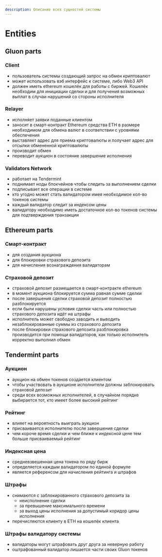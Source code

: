 ```yaml
---
description: Описание всех сущностей системы
---
```


# Entities

## Gluon parts

### Client

* пользователь системы создающий запрос на обмен криптовалют
* может использовать вэб интерфейс к системе, либо Web3 API
* должен иметь еthereum кошелёк для работы с биржей. Кошелёк необходим для инициации сделки и для получения возможных выплат в случаи нарушений со стороны исполнителя

### Relayer

* исполняет заявки поданные клиентом
* заносит в смарт-контракт Ethereum средства ETH в размере необходимом для обмена валют в соответствии с уровнями обеспечения
* выставляет адрес для приема криптовалюты и получает адрес для отсылки обмененной криптовалюты
* производит обмен
* переводит аукцион в состояние завершение исполнения

### Validators Network

* работает на Tendermint
* поднимает ноды блокчейнов чтобы следить за выполнением сделки
* подписывает все операции в системе
* кто угодно может стать валидатором имея необходимое кол-во токенов системы
* каждый валидатор следит за индексом цены
* валидатору необходимо иметь достаточное кол-во токенов системы для подтверждения транзакции

## Ethereum parts

### Смарт-контракт

* для создания аукциона
* для блокировки страхового депозита
* для начисления вознаграждения валидаторам

###  Страховой депозит

* страховой депозит размещается в смарт-контракте ethereum
* в момент аукциона блокируется сумма равная сумме сделки
* после завершения сделки страховой депозит полностью разблокируется
* если были нарушены условия сделки часть или полностью страхового депозита идёт на штрафы
* исполнитель может свободно заводить и выводить незаблокированные суммы из страхового депозита
* после блокировки страхового депозита разблокировка производится при помощи валидаторов, как только исполнитель корректно выполнил обмен

## Tendermint parts

### Аукцион

* аукцион на обмен токенов создается клиентом
* чтобы участвовать в аукционе исполнители должны заблокировать страховой депозит
* среди всех возможных исполнителей, в случайном порядке выбирается тот, кто имеет более высокий рейтинг

###  Рейтинг

* влияет на вероятность выиграть аукцион
* присваивается исполнителю после завершения сделки
* чем короче время сделки и чем ближе к индексной цене тем больше присваиваемый рейтинг

### Индексная цена

* средневзвешенная цена токена по ряду бирж
* определяется каждым валидатором по единой формуле
* является референсом для начисления рейтинга и штрафов

###  Штрафы

* снимаются с заблокированного страхового депозита за
  * неисполнение сделки
  * за превышение максимального времени
  * за выход цены исполнения за допустимый коридор цены исполнения
* перечисляются клиенту в ETH на кошелёк клиента

### Штрафы валидатору системы

* валидаторы могут штрафовать друг друга за неверную работу
* оштрафованный валидатор лишается части своих Gluon токенов

